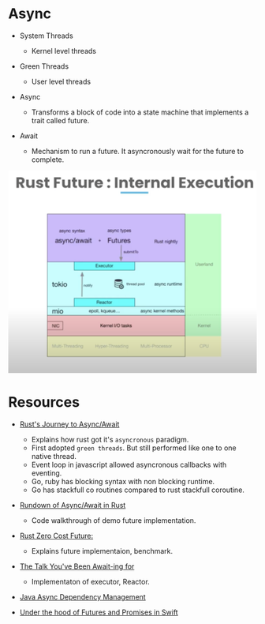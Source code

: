 # Async

- System Threads
    - Kernel level threads
- Green Threads
    - User level threads

- Async
    - Transforms a block of code into a state machine that implements a trait called future.
- Await
    - Mechanism to run a future. It asyncronously wait for the future to complete.

![](./screen/RustFuture.png)

# Resources

- [Rust's Journey to Async/Await](https://www.youtube.com/watch?v=lJ3NC-R3gSI)
    - Explains how rust got it's `asyncronous` paradigm.
    - First adopted `green threads`. But still performed like one to one native thread.
    - Event loop in javascript allowed asyncronous callbacks with eventing.
    - Go, ruby has blocking syntax with non blocking runtime.
    - Go has stackfull co routines compared to rust stackfull coroutine. 

- [Rundown of Async/Await in Rust](https://www.youtube.com/watch?v=IE91l4kR0wo)
    - Code walkthrough of demo future implementation.

- [Rust Zero Cost Future:](https://www.youtube.com/watch?v=skos4B5x7qE) 
    - Explains future implementaion, benchmark.

- [The Talk You've Been Await-ing for](https://www.youtube.com/watch?v=NNwK5ZPAJCk&t=306s)
    -  Implementaton of executor, Reactor.

- [Java Async Dependency Management](https://gist.github.com/benjchristensen/4677544)

- [Under the hood of Futures and Promises in Swift](https://swiftbysundell.com/articles/under-the-hood-of-futures-and-promises-in-swift/)